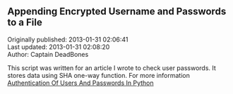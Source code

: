 ## Appending Encrypted Username and Passwords to a File  
Originally published: 2013-01-31 02:06:41  
Last updated: 2013-01-31 02:08:20  
Author: Captain DeadBones  
  
This script was written for an article I wrote to check user passwords. It stores data using SHA one-way function. For more information [Authentication Of Users And Passwords In Python](http://thelivingpearl.com/2013/01/29/authentication-of-users-and-passwords-in-python/)